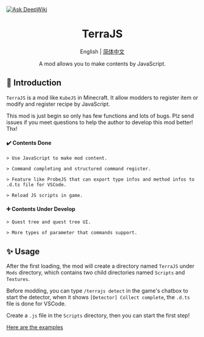 [![Ask DeepWiki](https://deepwiki.com/badge.svg)](https://deepwiki.com/DD-Mantodea/TerraJS)

<h1 align="center">TerraJS</h1>

<div align="center">

English | [简体中文](README.md)
    
A mod allows you to make contents by JavaScript.

</div>

## 📖 Introduction
`TerraJS` is a mod like `KubeJS` in Minecraft. It allow modders to register item or modify and register recipe by JavaScript.

This mod is just begin so only has few functions and lots of bugs. Plz send issues if you meet questions to help the author to develop this mod better! Thx!

#### ✔️ Contents Done

`> Use JavaScript to make mod content.`

`> Command completing and structured command register.`

`> Feature like ProbeJS that can export type infos and method infos to .d.ts file for VSCode.`

`> Reload JS scripts in game.`

#### ➕ Contents Under Develop

`> Quest tree and quest tree UI.`

`> More types of parameter that commands support.`

## ✨ Usage

After the first loading, the mod will create a directory named `TerraJS` under `Mods` directory, which contains two child directories named `Scripts` and `Textures`.

Before modding, you can type `/terrajs detect` in the game's chatbox to start the detector, when it shows `[Detector] Collect complete`, the `.d.ts` file is done for VSCode.

Create a  `.js` file in the `Scripts` directory, then you can start the first step!

[Here are the examples]("Examples-en.md")